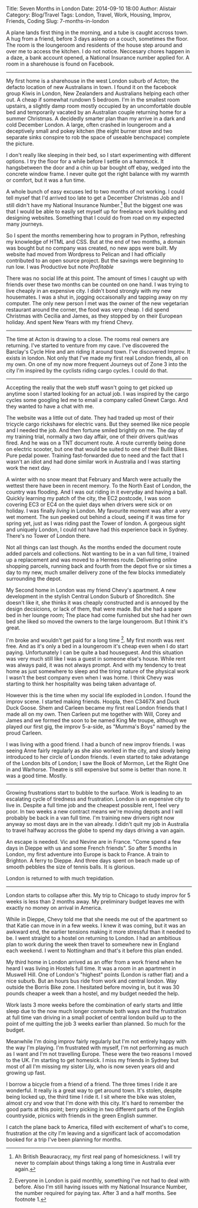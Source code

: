 Title: Seven Months in London
Date: 2014-09-10 18:00
Author: Alistair
Category: Blog/Travel
Tags: London, Travel, Work, Housing, Improv, Friends, Coding
Slug: 7-months-in-london



A plane lands first thing in the morning, and a tube is caught accross town.
A hug from a friend, before 3 days asleep on a couch, sometimes the floor. 
The room is the loungeroom and residents of the house step around and over me to 
access the kitchen. I do not
notice. Neccesary chores happen in a daze, a bank account opened, a National
Insurance number applied for. A room in a sharehouse is found on Facebook. 

------------------------------------------------------------------------

My first home is a sharehouse in the west London suburb of Acton; the defacto
location of new Australians in town. I found it on the facebook group Kiwis 
in London, New Zealanders and Australians helping each other out. A cheap if
somewhat rundown 5 bedroom. I'm in the smallest room upstairs, a slightly damp
room mostly occupied by an uncomfortable double bed and temporarily vacated
by an Australian couple returning home for a summer Christmas. A decidedly 
smarter plan than my arrive in a dark and cold December London. A large, often
crashed in loungeroom and a deceptively small and pokey kitchen (the eight
burner stove and 
two separate sinks conspire to rob the space of useable benchspace)
complete the picture.

I don't really like sleeping in their bed, so I start
experimenting with different options. I try the floor for a while before I settle
on a hammock. It hangsbetween the door and a chin up bar bought off ebay, wedged
into the concrete window frame. I never quite got the right balance with my warmth
or comfort, but it was a fun time.

A whole bunch of easy excuses led to two months of not working. I could tell 
mysef  that I'd arrived too
late to get a December Christmas Job and I still didn't have my National Insurance
Number.[^1] But the biggest one was that I would be able to easily set myself
up for freelance work
building and designing websites. Something that I could do from road on my 
expected many journeys.

So I spent the months remembering how to program in Python, refreshing  my 
knowledge of HTML and CSS. But at the end of two months, a domain was bought but
no company was 
created, no new apps were built. My website had moved from Wordpress to Pelican
and I had officially contributed to an open source project. But the savings
were beginning to run low. I was Productive but note *Profitable*

There was no social life at this point. The amount of times I caught up with
friends over these two months can be counted on one hand. I was trying to live
cheaply in an expensive city. I didn't bond strongly with my new housemates. I 
was a shut in, jogging occaisonally and tapping away on my computer. The only 
new person I met was the owner of the new vegetarian restaurant around the 
corner, the food was very cheap. I did spend Christmas with Cecilia and James,
as they stopped by on their European holiday. And spent New Years with my friend
Chevy.

------------------------------------------------------------------------------

The time at Acton is drawing to a close. The rooms real owners are returning.
I've started to venture from my cave. I've discovered the Barclay's Cycle Hire
and am riding it around town. I've discovered Improv. It exists in london. Not
only that I've made my first real London friends, all on my own. On one of my now
more frequent Journeys out of Zone 3 into the city I'm inspired by the cyclists
riding cargo cycles. I could do that.

-----------------------------------------------------------------------------

Accepting the realiy that the web stuff wasn't going to get picked up anytime
soon I started looking for an actual job. I was inspired by the cargo cycles 
some googling led me to email a company called Gnewt Cargo. And they wanted to
have a chat with me.

The website was a little out of date. They had traded up most of their tricycle
cargo rickshaws for electric vans. But they seemed like nice people and I needed
the job. And then fortune smiled brightly on me. The day of my training trial,
normally a two day affair, one of their drivers quit/was fired. And he was on
a TNT document route. A route currently being done on electric scooter, but 
one that would be suited to one of their Bullit Bikes. Pure pedal power. 
Training fast-forwarded due to need and the fact
that I wasn't an idiot and had done similar work in Australia and I was starting
work the next day.

A winter with no snow meant that February and March were actually the wettest
there have been in recent memory. To the North East of London, the country was
flooding. And I was out riding in it everyday and having a ball. Quickly learning
my patch of the city, the EC2 postcode, I was soon covering EC3 or EC4 on the
quiet days when drivers were sick or on holiday. I was finally *living* in 
London. My favourite moment was after a very wet moment. The sun peeked out 
behind a cloud, seeing if it was time for spring yet, just as I was riding past
the Tower of london. A gorgeous sight and uniquely London, I could not have had
this experience back in Sydney. There's no Tower of London there. 

Not all things can last though. As the months ended the document route added
parcels and collections. Not wanting to be in a van full time, I trained up 
a replacement and was moved to a Hermes route. Delivering
online shopping parcels, running back and fourth from the depot five or six times
a day to my new, much smaller delivery zone of the few blocks immediately 
surrounding the depot.

My Second home in London was my friend Chevy's apartment. A new development in
the stylish Central London Suburb of Shoreditch. She doesn't like it, she 
thinks it was cheaply constructed and is annoyed by the design decsicions, or
lack of them, that were made. But she had a spare bed in her lounge room; The 
place had come furnished but she had her own bed she liked so moved the owners
to the large loungeroom. But I think it's great.

I'm broke and wouldn't get paid for a long time [^2]. My first month was rent 
free. And as it's only a bed in a loungeroom it's cheap even when I do start
paying. Unfortunately I can be quite a bad houseguest. And this situation was
very much still like I was a guest in someone else's house. While rent 
was always paid, it was not always prompt. And with my tendency to treat home as
just somewhere to sleep and the tiring nature of the physical work I wasn't 
the best company even when I was home. I think Chevy was starting to think her 
hospitality was being taken advantage of.

However this is the time when my social life exploded in London. I found the improv 
scene. I started making friends. Hoopla, then C3467X and Duck Duck Goose. Shem
and Carleen became my first real London friends that I made all on my own. Then
Carleen put me together with Will, Corey and James and we formed
the soon to be named King Me troupe, although we played our first gig, the 
improv 5-a-side, as "Mumma's Boys" named by the proud Carleen. 

I was living with a good friend. I had a bunch of new improv friends. I was 
seeing Anne fairly regularly as she also worked in the city, and slowly being
introduced to her circle of London friends.
I even started to take advatange of the London bits of London; I saw the Book of
Mormon, Let the Right One in and Warhorse. Theatre is still expensive but some
is better than none. It was a good time. Mostly.

-------------------------------------------------------------------------------

Growing frustrations start to bubble to the surface. Work is leading to an
escalating cycle of tiredness and frustration. London is an expensive city to
live in. Despite a full time job and the cheapest possible rent, I feel 
very poor. In two weeks a new contract means we're moving depots and I will
probably be back in a van full time. I'm training new drivers right now anyway 
so most days are in the van already. I didn't quit my job in Australia to 
travel halfway accross the globe to spend my days driving a van again.

An escape is needed. Vic and Nevine are in
France. "Come spend a few days in Dieppe with us and some French friends". So
after 5 months in London, my first adventure into Europe is back to France.
A train to Brighton. A ferry to Dieppe. And three days spent on beach made up
of smooth pebbles the size of tennis balls. It is glorious.

London is returned to with much trepidation.

------------------------------------------------------------------------------

London starts to collapse after this. My trip to Chicago to study improv for 5
weeks is less than 2 months away. My preliminary budget leaves me with exactly
no money on arrival in America.

While in Dieppe, Chevy told me
that she needs me out of the apartment so that Katie can move in in a few weeks.
I knew it was coming, but it was an awkward end, the earlier tensions making it
more stressful than it needed to be. I went straight to a hostel on returning
to London. I had an ambitious plan to work during the week then travel to 
somewhere new in England each weekend. I went to Nottingham and that's it before 
this plan ended.

My third home in London arrived as an offer from a work friend when he heard I 
was living in Hostels full time. It was a room in an apartment in Muswell Hill. 
One of London's "highest"
points (London is rather flat) and a nice suburb. But an hours bus ride from
work and central london. Way outside the Borris Bike zone. I hesitated before
moving in, but it was 30 pounds cheaper a week than a hostel, and my budget
needed the help.

Work lasts 3 more weeks before the combination of early starts and little sleep
due to the now much longer commute both ways and the frustration at 
full time van driving in a
small pocket of central london build up to the point of me quitting the job 3 
weeks earlier than planned. So much for the budget.

Meanwhile
I'm doing improv fairly regularly but I'm not entirely happy with the way I'm
playing. I'm frustrated  with myself, I'm not performing as much as I want and
I'm not travelling Europe. These were the two reasons I moved to the UK. I'm 
starting to get homesick. I miss my friends in Sydney but most of all I'm missing
my sister Lily, who is now seven years old and growing up fast.

I borrow a bicycle from a friend of a friend. The three times I ride it are 
wonderful. It really is a great way to get around town. It's stolen, despite 
being locked up, the third time I ride it. I sit where the bike was stolen, 
almost cry and vow that I'm done with this city. It's hard to remember the good
parts at this point; berry picking in two different parts of the English 
countryside, picnics with friends in the green English summer.

I catch the plane back to America, filled with excitement of what's to come,
frustration at the city I'm leaving and a significant lack of accomodation
booked for a trip I've been planning for months. 

[^1]: Ah British Beauracracy, my first real pang of homesickness. I will try 
never to complain about things taking a long time in Australia ever again.

[^2]: Everyone in London is paid monthly, something I've not had to deal with
before. Also I'm still having issues with my National Insurance Number, the 
number required for paying tax. After 3 and a half months. See footnote 1.
